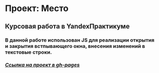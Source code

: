 # <H1>Проект: Место

## <H2> Курсовая работа в YandexПрактикуме

### <H3> В данной работе использован JS для реализации открытия и закрытия встпывающего окна, внесения изменений в текстовые строки.

### <H3> *[Ссылка на проект в gh-pages](https://shadeworldgad.github.io/mesto/)*